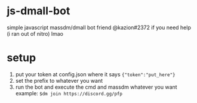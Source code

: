 # js-dmall-bot
simple javascript massdm/dmall bot
friend @kazion#2372 if you need help
(i ran out of nitro) lmao

# setup
1) put your token at config.json where it says `{"token":"put_here"}`
2) set the prefix to whatever you want 
3) run the bot and execute the cmd and massdm whatever you want 
example: 
`$dm join https://discord.gg/pfp`
